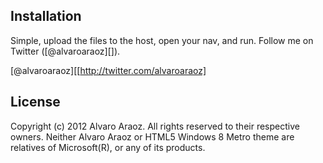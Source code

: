## Installation

Simple, upload the files to the host, open your nav, and run. Follow me on Twitter ([@alvaroaraoz][]).

[@alvaroaraoz][[http://twitter.com/alvaroaraoz]

## License 

Copyright (c) 2012 Alvaro Araoz. All rights reserved to their respective owners. Neither Alvaro Araoz or HTML5 Windows 8 Metro theme are relatives of Microsoft(R), or any of its products.